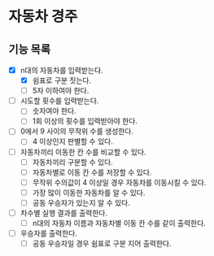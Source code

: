 # 자동차 경주

## 기능 목록

- [x] n대의 자동차를 입력받는다.
    - [x] 쉼표로 구분 짓는다.
    - [ ] 5자 이하여야 한다.
- [ ] 시도할 횟수를 입력받는다.
    - [ ] 숫자여야 한다.
    - [ ] 1회 이상의 횟수를 입력받아야 한다.
- [ ] 0에서 9 사이의 무작위 수를 생성한다.
    - [ ] 4 이상인지 판별할 수 있다.
- [ ] 자동차끼리 이동한 칸 수를 비교할 수 있다.
    - [ ] 자동차끼리 구분할 수 있다.
    - [ ] 자동차별로 이동 칸 수를 저장할 수 있다.
    - [ ] 무작위 수의값이 4 이상일 경우 자동차를 이동시킬 수 있다.
    - [ ] 가장 많이 이동한 자동차를 알 수 있다.
    - [ ] 공동 우승자가 있는지 알 수 있다.
- [ ] 차수별 실행 결과를 출력한다.
    - [ ] n대의 자동차 이름과 자동차별 이동 칸 수를 같이 출력한다.
- [ ] 우승자를 출력한다.
    - [ ] 공동 우승자일 경우 쉼표로 구분 지어 출력한다.
